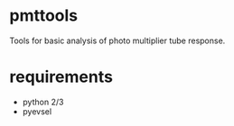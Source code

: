# pmttools
Tools for basic analysis of photo multiplier tube response.

# requirements

* python 2/3
* pyevsel


 
